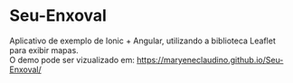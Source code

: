 # Seu-Enxoval
Aplicativo de exemplo de Ionic + Angular, utilizando a biblioteca Leaflet para exibir mapas.  
O demo pode ser vizualizado em: https://maryeneclaudino.github.io/Seu-Enxoval/
